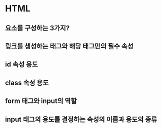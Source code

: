 # HTML

## 요소를 구성하는 3가지?

## 링크를 생성하는 태그와 해당 태그만의 필수 속성

## id 속성 용도

## class 속성 용도

## form 태그와 input의 역할

## input 태그의 용도를 결정하는 속성의 이름과 용도의 종류